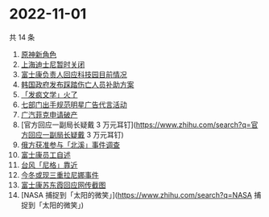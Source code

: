 # 2022-11-01

共 14 条

<!-- BEGIN -->
<!-- 最后更新时间 Tue Nov 01 2022 12:07:58 GMT+0800 (China Standard Time) -->

1. [原神新角色](https://www.zhihu.com/search?q=原神新角色)
1. [上海迪士尼暂时关闭](https://www.zhihu.com/search?q=上海迪士尼暂时关闭)
1. [富士康负责人回应科技园目前情况](https://www.zhihu.com/search?q=富士康负责人回应科技园目前情况)
1. [韩国政府发布踩踏伤亡人员补助方案](https://www.zhihu.com/search?q=韩国政府发布踩踏伤亡人员补助方案)
1. [「发疯文学」火了](https://www.zhihu.com/search?q=「发疯文学」火了)
1. [七部门出手规范明星广告代言活动](https://www.zhihu.com/search?q=七部门出手规范明星广告代言活动)
1. [广汽菲克申请破产](https://www.zhihu.com/search?q=广汽菲克申请破产)
1. [官方回应一副局长疑戴 3 万元耳钉](https://www.zhihu.com/search?q=官方回应一副局长疑戴 3 万元耳钉)
1. [俄方获准参与「北溪」事件调查](https://www.zhihu.com/search?q=俄方获准参与「北溪」事件调查)
1. [富士康员工自述](https://www.zhihu.com/search?q=富士康员工自述)
1. [台风「尼格」靠近](https://www.zhihu.com/search?q=台风「尼格」靠近)
1. [今冬或现三重拉尼娜事件](https://www.zhihu.com/search?q=今冬或现三重拉尼娜事件)
1. [富士康苏东霞回应网传截图](https://www.zhihu.com/search?q=富士康苏东霞回应网传截图)
1. [NASA 捕捉到「太阳的微笑」](https://www.zhihu.com/search?q=NASA 捕捉到「太阳的微笑」)

<!-- END -->
